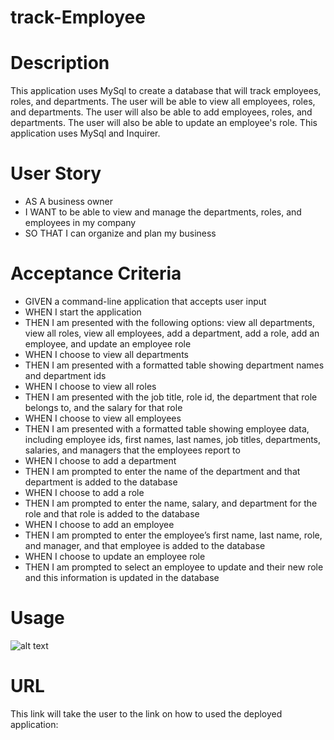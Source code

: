 # track-Employee

# Description
This application uses MySql to create a database that will track employees, roles, and departments.  The user will be able to view all employees, roles, and departments.  The user will also be able to add employees, roles, and departments.  The user will also be able to update an employee's role.  This application uses MySql and  Inquirer.

# User Story

- AS A business owner
- I WANT to be able to view and manage the departments, roles, and employees in my company
- SO THAT I can organize and plan my business


# Acceptance Criteria

- GIVEN a command-line application that accepts user input
- WHEN I start the application
- THEN I am presented with the following options: view all departments, view all roles, view all employees, add a department, add a role, add an employee, and update an employee role
- WHEN I choose to view all departments
- THEN I am presented with a formatted table showing department names and department ids
- WHEN I choose to view all roles
- THEN I am presented with the job title, role id, the department that role belongs to, and the salary for that role
- WHEN I choose to view all employees
- THEN I am presented with a formatted table showing employee data, including employee ids, first names, last names, job titles, departments, salaries, and managers that the employees report to
- WHEN I choose to add a department
- THEN I am prompted to enter the name of the department and that department is added to the database
- WHEN I choose to add a role
- THEN I am prompted to enter the name, salary, and department for the role and that role is added to the database
- WHEN I choose to add an employee
- THEN I am prompted to enter the employee’s first name, last name, role, and manager, and that employee is added to the database
- WHEN I choose to update an employee role
- THEN I am prompted to select an employee to update and their new role and this information is updated in the database


# Usage

![alt text](./)

# URL

This link will take the user to the link on how to used the deployed application:

